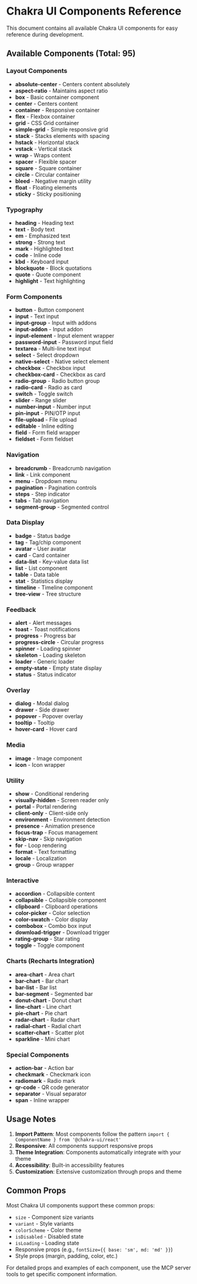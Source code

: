 # Chakra UI Components Reference

This document contains all available Chakra UI components for easy reference during development.

## Available Components (Total: 95)

### Layout Components

- **absolute-center** - Centers content absolutely
- **aspect-ratio** - Maintains aspect ratio
- **box** - Basic container component
- **center** - Centers content
- **container** - Responsive container
- **flex** - Flexbox container
- **grid** - CSS Grid container
- **simple-grid** - Simple responsive grid
- **stack** - Stacks elements with spacing
- **hstack** - Horizontal stack
- **vstack** - Vertical stack
- **wrap** - Wraps content
- **spacer** - Flexible spacer
- **square** - Square container
- **circle** - Circular container
- **bleed** - Negative margin utility
- **float** - Floating elements
- **sticky** - Sticky positioning

### Typography

- **heading** - Heading text
- **text** - Body text
- **em** - Emphasized text
- **strong** - Strong text
- **mark** - Highlighted text
- **code** - Inline code
- **kbd** - Keyboard input
- **blockquote** - Block quotations
- **quote** - Quote component
- **highlight** - Text highlighting

### Form Components

- **button** - Button component
- **input** - Text input
- **input-group** - Input with addons
- **input-addon** - Input addon
- **input-element** - Input element wrapper
- **password-input** - Password input field
- **textarea** - Multi-line text input
- **select** - Select dropdown
- **native-select** - Native select element
- **checkbox** - Checkbox input
- **checkbox-card** - Checkbox as card
- **radio-group** - Radio button group
- **radio-card** - Radio as card
- **switch** - Toggle switch
- **slider** - Range slider
- **number-input** - Number input
- **pin-input** - PIN/OTP input
- **file-upload** - File upload
- **editable** - Inline editing
- **field** - Form field wrapper
- **fieldset** - Form fieldset

### Navigation

- **breadcrumb** - Breadcrumb navigation
- **link** - Link component
- **menu** - Dropdown menu
- **pagination** - Pagination controls
- **steps** - Step indicator
- **tabs** - Tab navigation
- **segment-group** - Segmented control

### Data Display

- **badge** - Status badge
- **tag** - Tag/chip component
- **avatar** - User avatar
- **card** - Card container
- **data-list** - Key-value data list
- **list** - List component
- **table** - Data table
- **stat** - Statistics display
- **timeline** - Timeline component
- **tree-view** - Tree structure

### Feedback

- **alert** - Alert messages
- **toast** - Toast notifications
- **progress** - Progress bar
- **progress-circle** - Circular progress
- **spinner** - Loading spinner
- **skeleton** - Loading skeleton
- **loader** - Generic loader
- **empty-state** - Empty state display
- **status** - Status indicator

### Overlay

- **dialog** - Modal dialog
- **drawer** - Side drawer
- **popover** - Popover overlay
- **tooltip** - Tooltip
- **hover-card** - Hover card

### Media

- **image** - Image component
- **icon** - Icon wrapper

### Utility

- **show** - Conditional rendering
- **visually-hidden** - Screen reader only
- **portal** - Portal rendering
- **client-only** - Client-side only
- **environment** - Environment detection
- **presence** - Animation presence
- **focus-trap** - Focus management
- **skip-nav** - Skip navigation
- **for** - Loop rendering
- **format** - Text formatting
- **locale** - Localization
- **group** - Group wrapper

### Interactive

- **accordion** - Collapsible content
- **collapsible** - Collapsible component
- **clipboard** - Clipboard operations
- **color-picker** - Color selection
- **color-swatch** - Color display
- **combobox** - Combo box input
- **download-trigger** - Download trigger
- **rating-group** - Star rating
- **toggle** - Toggle component

### Charts (Recharts Integration)

- **area-chart** - Area chart
- **bar-chart** - Bar chart
- **bar-list** - Bar list
- **bar-segment** - Segmented bar
- **donut-chart** - Donut chart
- **line-chart** - Line chart
- **pie-chart** - Pie chart
- **radar-chart** - Radar chart
- **radial-chart** - Radial chart
- **scatter-chart** - Scatter plot
- **sparkline** - Mini chart

### Special Components

- **action-bar** - Action bar
- **checkmark** - Checkmark icon
- **radiomark** - Radio mark
- **qr-code** - QR code generator
- **separator** - Visual separator
- **span** - Inline wrapper

## Usage Notes

1. **Import Pattern**: Most components follow the pattern `import { ComponentName } from '@chakra-ui/react'`
2. **Responsive**: All components support responsive props
3. **Theme Integration**: Components automatically integrate with your theme
4. **Accessibility**: Built-in accessibility features
5. **Customization**: Extensive customization through props and theme

## Common Props

Most Chakra UI components support these common props:

- `size` - Component size variants
- `variant` - Style variants
- `colorScheme` - Color theme
- `isDisabled` - Disabled state
- `isLoading` - Loading state
- Responsive props (e.g., `fontSize={{ base: 'sm', md: 'md' }}`)
- Style props (margin, padding, color, etc.)

For detailed props and examples of each component, use the MCP server tools to get specific component information.
